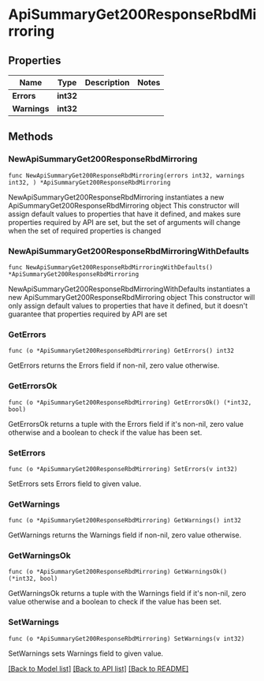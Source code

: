 # ApiSummaryGet200ResponseRbdMirroring

## Properties

Name | Type | Description | Notes
------------ | ------------- | ------------- | -------------
**Errors** | **int32** |  | 
**Warnings** | **int32** |  | 

## Methods

### NewApiSummaryGet200ResponseRbdMirroring

`func NewApiSummaryGet200ResponseRbdMirroring(errors int32, warnings int32, ) *ApiSummaryGet200ResponseRbdMirroring`

NewApiSummaryGet200ResponseRbdMirroring instantiates a new ApiSummaryGet200ResponseRbdMirroring object
This constructor will assign default values to properties that have it defined,
and makes sure properties required by API are set, but the set of arguments
will change when the set of required properties is changed

### NewApiSummaryGet200ResponseRbdMirroringWithDefaults

`func NewApiSummaryGet200ResponseRbdMirroringWithDefaults() *ApiSummaryGet200ResponseRbdMirroring`

NewApiSummaryGet200ResponseRbdMirroringWithDefaults instantiates a new ApiSummaryGet200ResponseRbdMirroring object
This constructor will only assign default values to properties that have it defined,
but it doesn't guarantee that properties required by API are set

### GetErrors

`func (o *ApiSummaryGet200ResponseRbdMirroring) GetErrors() int32`

GetErrors returns the Errors field if non-nil, zero value otherwise.

### GetErrorsOk

`func (o *ApiSummaryGet200ResponseRbdMirroring) GetErrorsOk() (*int32, bool)`

GetErrorsOk returns a tuple with the Errors field if it's non-nil, zero value otherwise
and a boolean to check if the value has been set.

### SetErrors

`func (o *ApiSummaryGet200ResponseRbdMirroring) SetErrors(v int32)`

SetErrors sets Errors field to given value.


### GetWarnings

`func (o *ApiSummaryGet200ResponseRbdMirroring) GetWarnings() int32`

GetWarnings returns the Warnings field if non-nil, zero value otherwise.

### GetWarningsOk

`func (o *ApiSummaryGet200ResponseRbdMirroring) GetWarningsOk() (*int32, bool)`

GetWarningsOk returns a tuple with the Warnings field if it's non-nil, zero value otherwise
and a boolean to check if the value has been set.

### SetWarnings

`func (o *ApiSummaryGet200ResponseRbdMirroring) SetWarnings(v int32)`

SetWarnings sets Warnings field to given value.



[[Back to Model list]](../README.md#documentation-for-models) [[Back to API list]](../README.md#documentation-for-api-endpoints) [[Back to README]](../README.md)



